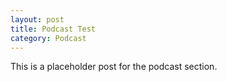 ```yaml
---
layout: post
title: Podcast Test
category: Podcast
---
```


This is a placeholder post for the podcast section. 